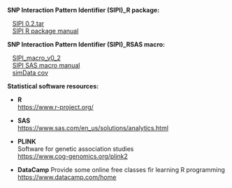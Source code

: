 **SNP Interaction Pattern Identifier (SIPI)_R package:**

&nbsp;&nbsp;
[SIPI 0.2.tar](http://publichealth.lsuhsc.edu/LinSoftware/SIPI_0.2.tar.gz)  
&nbsp;&nbsp;
[SIPI R package manual](http://publichealth.lsuhsc.edu/LinSoftware/SIPI%20R%20package%20manual.pdf)

**SNP Interaction Pattern Identifier (SIPI)_RSAS macro:**

&nbsp;&nbsp;
[SIPI\_macro\_v0\_2](http://publichealth.lsuhsc.edu/LinSoftware/SIPI_macro_v0_2.sas)  
&nbsp;&nbsp;
[SIPI SAS macro manual](http://publichealth.lsuhsc.edu/LinSoftware/SIPI%20SAS%20macro%20manual.pdf)  
&nbsp;&nbsp;
[simData cov](http://publichealth.lsuhsc.edu/LinSoftware/simData_cov.csv)

**Statistical software resources:**

- **R**  
https://www.r-project.org/

- **SAS**  
https://www.sas.com/en_us/solutions/analytics.html

- **PLINK**  
Software for genetic association studies  
https://www.cog-genomics.org/plink2

- **DataCamp**
Provide some online free classes fir learning R programming  
https://www.datacamp.com/home
